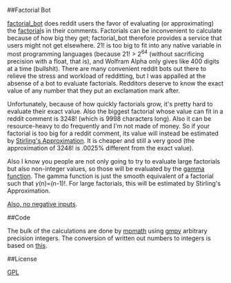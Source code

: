 ##Factorial Bot

[factorial_bot](https://reddit.com/user/factorial_bot) does reddit users the favor of evaluating (or approximating) the [factorial](https://en.wikipedia.org/wiki/Factorial)s in their comments. Factorials can be inconvenient to calculate because of how big they get; factorial_bot therefore provides a service that users might not get elsewhere. 21! is too big to fit into any native variable in most programming languages (because 21! > 2<sup>64</sup> (without sacrificing precision with a float, that is), and Wolfram Alpha only gives like 400 digits at a time (bullshit). There are many convenient reddit bots out there to relieve the stress and workload of redditting, but I was appalled at the absense of a bot to evaluate factorials. Redditors deserve to know the exact value of any number that they put an exclamation mark after.

Unfortunately, because of how quickly factorials grow, it's pretty hard to evaluate their exact value. Also the biggest factorial whose value can fit in a reddit comment is 3248! (which is 9998 characters long). Also it can be resource-heavy to do frequently and I'm not made of money. So if your factorial is too big for a reddit comment, its value will instead be estimated by [Stirling's Approximation](https://en.wikipedia.org/wiki/Stirling%27s_approximation). It is cheaper and still a very good (the approximation of 3248! is .0025% different from the exact value). 

Also I know you people are not only going to try to evaluate large factorials but also non-integer values, so those will be evaluated by the [gamma function](https://en.wikipedia.org/wiki/Gamma_function). The gamma function is just the smooth equivalent of a factorial such that $\gamma$(n)=(n-1)!. For large factorials, this will be estimated by Stirling's Approximation.

[Also, no negative inputs](https://en.wikipedia.org/wiki/Factorial#Non-extendability_to_negative_integers).

##Code

The bulk of the calculations are done by [mpmath](http://mpmath.org/ "BSD license") using [gmpy](https://github.com/aleaxit/gmpy "LGPL license") arbitrary precision integers. The conversion of written out numbers to integers is based on [this](https://github.com/ghewgill/text2num "MIT license"). 

##License

[GPL](/LICENSE)